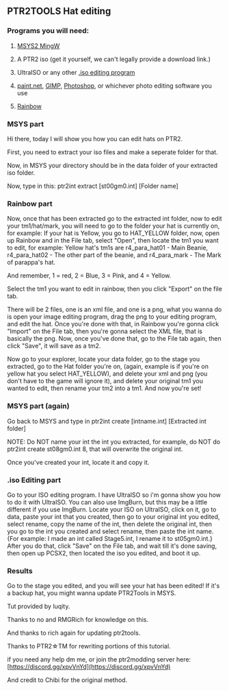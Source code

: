 ## PTR2TOOLS Hat editing

### Programs you will need:

1. [MSYS2 MingW](https://mgrich.github.io/html/ptr2tools)

2. A PTR2 iso (get it yourself, we can't legally provide a download link.)

3. UltraISO or any other [.iso editing program](https://ptrguide.github.io/ptr2-iso-edit-tools)

4. [paint.net](https://getpaint.net), [GIMP](https://www.gimp.org/), [Photoshop](https://www.photoshop.com/), or whichever photo editing software you use

5. [Rainbow](https://www.dropbox.com/s/tzfosqzbifqieo4/rainbow_win32_bin_dev.zip?dl=1)

### MSYS part

Hi there, today I will show you how you can edit hats on PTR2.

First, you need to extract your iso files and make a seperate folder for that.

Now, in MSYS your directory should be in the data folder of your extracted iso folder.

Now, type in this: ptr2int extract [st00gm0.int] [Folder name]

### Rainbow part

Now, once that has been extracted go to the extracted int folder, now to edit your tm1/hat/mark, you will need to go to the folder your hat is currently on, for example: If your hat is Yellow, you go to HAT_YELLOW folder, now, open up Rainbow and in the File tab, select "Open", then locate the tm1 you want to edit, for example: Yellow hat's tm1s are r4_para_hat01 - Main Beanie, r4_para_hat02 - The other part of the beanie, and r4_para_mark - The Mark of parappa's hat.

And remember, 1 = red, 2 = Blue, 3 = Pink, and 4 = Yellow.

Select the tm1 you want to edit in rainbow, then you click "Export" on the file tab.

There will be 2 files, one is an xml file, and one is a png, what you wanna do is open your image editing program, drag the png to your editing program, and edit the hat. Once you're done with that, in Rainbow you're gonna click "Import" on the File tab, then you're gonna select the XML file, that is basically the png. Now, once you've done that, go to the File tab again, then click "Save", it will save as a tm2.

Now go to your explorer, locate your data folder, go to the stage you extracted, go to the Hat folder you're on, (again, example is if you're on yellow hat you select HAT_YELLOW), and delete your xml and png (you don't have to the game will ignore it), and delete your original tm1 you wanted to edit, then rename your tm2 into a tm1. And now you're set! 

### MSYS part (again)

Go back to MSYS and type in ptr2int create [intname.int] [Extracted int folder]

NOTE: Do NOT name your int the int you extracted, for example, do NOT do ptr2int create st08gm0.int 8, that will overwrite the original int.

Once you've created your int, locate it and copy it.

### .iso Editing part

Go to your ISO editing program. I have UltraISO so i'm gonna show you how to do it with UltraISO. You can also use ImgBurn, but this may be a little different if you use ImgBurn.
Locate your ISO on UltraISO, click on it, go to data, paste your int that you created, then go to your original int you edited, select rename, copy the name of the int, then delete the original int, then you go to the int you created and select rename, then paste the int name. {For example: I made an int called Stage5.int, I rename it to st05gm0.int.} After you do that, click "Save" on the File tab, and wait till it's done saving, then open up PCSX2, then located the iso you edited, and boot it up.

### Results

Go to the stage you edited, and you will see your hat has been edited! If it's a backup hat, you might wanna update PTR2Tools in MSYS.

Tut provided by luqity. 

Thanks to no and RMGRich for knowledge on this.

And thanks to rich again for updating ptr2tools.

Thanks to PTR2☆TM for rewriting portions of this tutorial.

if you need any help dm me, or join the ptr2modding server here: [https://discord.gg/xpvVnYd](https://discord.gg/xpvVnYd)

And credit to Chibi for the original method.
